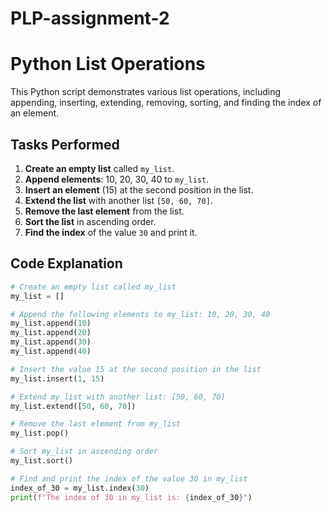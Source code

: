 # PLP-assignment-2

# Python List Operations

This Python script demonstrates various list operations, including appending, inserting, extending, removing, sorting, and finding the index of an element.

## Tasks Performed

1. **Create an empty list** called `my_list`.
2. **Append elements**: 10, 20, 30, 40 to `my_list`.
3. **Insert an element** (15) at the second position in the list.
4. **Extend the list** with another list `[50, 60, 70]`.
5. **Remove the last element** from the list.
6. **Sort the list** in ascending order.
7. **Find the index** of the value `30` and print it.

## Code Explanation

```python
# Create an empty list called my_list
my_list = []

# Append the following elements to my_list: 10, 20, 30, 40
my_list.append(10)
my_list.append(20)
my_list.append(30)
my_list.append(40)

# Insert the value 15 at the second position in the list
my_list.insert(1, 15)

# Extend my_list with another list: [50, 60, 70]
my_list.extend([50, 60, 70])

# Remove the last element from my_list
my_list.pop()

# Sort my_list in ascending order
my_list.sort()

# Find and print the index of the value 30 in my_list
index_of_30 = my_list.index(30)
print(f"The index of 30 in my_list is: {index_of_30}")
